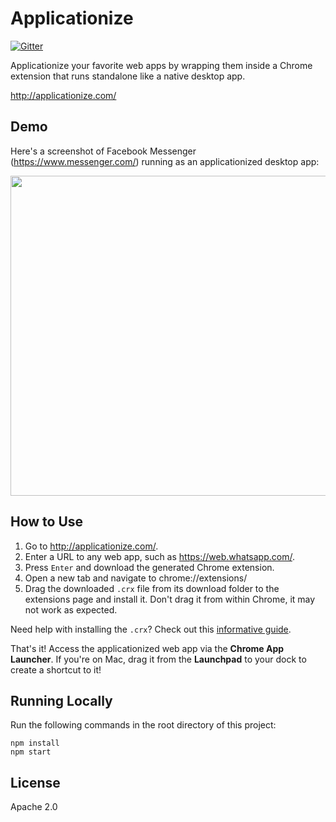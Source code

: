 Applicationize
===================
[![Gitter](https://badges.gitter.im/Join%20Chat.svg)](https://gitter.im/eladnava/applicationize?utm_source=badge&utm_medium=badge&utm_campaign=pr-badge)

Applicationize your favorite web apps by wrapping them inside a Chrome extension that runs standalone like a native desktop app.

<a href="http://applicationize.com/" target="_blank">http://applicationize.com/</a>

Demo
---

Here's a screenshot of Facebook Messenger (https://www.messenger.com/) running as an applicationized desktop app:

<img src="https://raw.github.com/eladnava/applicationize/master/frontend/src/assets/images/demo.jpg" width="512" />

How to Use
---
1. Go to <a href="http://applicationize.com/" target="_blank">http://applicationize.com/</a>.
2. Enter a URL to any web app, such as https://web.whatsapp.com/.
3. Press `Enter` and download the generated Chrome extension.
4. Open a new tab and navigate to chrome://extensions/
5. Drag the downloaded `.crx` file from its download folder to the extensions page and install it. Don't drag it from within Chrome, it may not work as expected. 

Need help with installing the `.crx`? Check out this [informative guide](http://www.simplehelp.net/2012/08/19/how-to-install-extensions-that-arent-from-the-chrome-web-store/).

That's it! Access the applicationized web app via the **Chrome App Launcher**. If you're on Mac, drag it from the **Launchpad** to your dock to create a shortcut to it!

Running Locally
---

Run the following commands in the root directory of this project:

```shell
npm install
npm start
```

License
---
Apache 2.0
